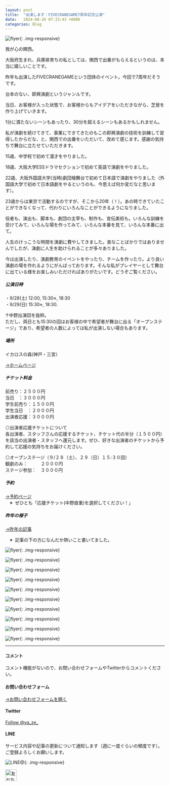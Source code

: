 ```yaml
---
layout: post
title:  "出演します：FIVECRANEGAME7周年記念公演"
date:   2024-08-26 07:33:43 +0900
categories: Blog
---
```


![flyer]({{site.baseurl}}/img/20240826_01.jpeg){: .img-responsive}

我が心の関西。

大阪府生まれ、兵庫県育ちの私としては、関西で出番がもらえるというのは、本当に嬉しいことです。

昨年も出演したFIVECRANEGAMEという団体のイベント。今回で7周年だそうです。

台本のない、即興演劇というジャンルです。

当日、お客様が入った状態で、お客様からもアイデアをいただきながら、芝居を作り上げていきます。

1分に満たないシーンもあったり、30分を超えるシーンもあるかもしれません。

私が演劇を続けてきて、事業にできてきたのもこの即興演劇の技術を訓練して習得したからだな、と、関西での出番をいただいて、改めて感じます。感謝の気持ちで舞台に立たせていただきます。

15歳、中学校で初めて漫才をやりました。

18歳、大阪大学ESSドラマセクションで初めて英語で演劇をやりました。

22歳、大阪外国語大学(当時)劇団檜舞台で初めて日本語で演劇をやりました（外国語大学で初めて日本語劇をやるというのも、今思えば何か変だなと思います）。

23歳からは東京で活動するのですが、そこから20年（！）。あの時できていたことができなくなって、代わりにいろんなことができるようになりました。

役者も、演出も、脚本も、劇団の主宰も、制作も、宣伝美術も。いろんな訓練を受けてみて、いろんな場を作ってみて、いろんな本番を見て、いろんな本番に出て。

人生のけっこうな時間を演劇に費やしてきました。楽なことばかりではありませんでしたが、演劇に人生を助けられることが多々ありました。

今は出演したり、演劇教育のイベントをやったり、チームを作ったり。より良い演劇の場を作れるようにがんばっております。そんな私がプレイヤーとして舞台に出ている様をお楽しみいただければありがたいです。どうぞご覧ください。

##### 公演日時
・9/28(土) 12:00, 15:30⭐︎, 18:30  
・9/29(日) 15:30⭐︎, 18:30.   

↑中野出演回を抜粋。  
ただし、両日とも15:30の回はお客様の中で希望者が舞台に出る「オープンステージ」であり、希望者の人数によっては私が出演しない場合もあります。

##### 場所
イカロスの森(神戸・三宮）

[→ホームページ](http://ikaros.sakura.ne.jp/index5.html)

##### チケット料金
前売り：２５００円  
当日　：３０００円  
学生前売り：１５００円  
学生当日　：２０００円  
出演者応援：３０００円  

◎出演者応援チケットについて  
各出演者、スタッフさんの応援するチケット、チケット代の半分（１５００円）を該当の出演者・スタッフへ還元します。ぜひ、好きな出演者のチケットから予約して応援の気持ちをお届けください。

◎オープンステージ（９/２８（土）、２９（日）１５:３０回）  
観劇のみ：　　　２０００円  
ステージ参加：　３０００円  

##### 予約

[→予約ページ](https://ticket.corich.jp/apply/336614/)  
　※  ぜひとも「応援チケット(中野直重)を選択してください！」


##### 昨年の様子

[→昨年の記事](https://naoshigenakanoyaze.github.io/blog/2023/10/06/FiveCraneGame/)

　※  記事の下の方になんだか熱いこと書いてました。



![flyer]({{site.baseurl}}/img/20231006_04.jpg){: .img-responsive}

![flyer]({{site.baseurl}}/img/20231006_05.jpg){: .img-responsive}

![flyer]({{site.baseurl}}/img/20231006_06.jpg){: .img-responsive}

![flyer]({{site.baseurl}}/img/20231006_14.jpg){: .img-responsive}

![flyer]({{site.baseurl}}/img/20231006_15.jpg){: .img-responsive}

![flyer]({{site.baseurl}}/img/20231006_16.jpg){: .img-responsive}

![flyer]({{site.baseurl}}/img/20231006_17.jpg){: .img-responsive}

![flyer]({{site.baseurl}}/img/20231006_18.jpg){: .img-responsive}

![flyer]({{site.baseurl}}/img/20231006_19.jpg){: .img-responsive}

![flyer]({{site.baseurl}}/img/20231006_21.jpg){: .img-responsive}






---
#### コメント
コメント機能がないので、お問い合わせフォームやTwitterからコメントください。

#### お問い合わせフォーム
[→お問い合わせフォームを開く]({{site.baseurl}}/docs/contact/)

#### Twitter

<a href="https://twitter.com/ya_ze_?ref_src=twsrc%5Etfw" class="twitter-follow-button" data-show-count="false">Follow @ya_ze_</a><script async src="https://platform.twitter.com/widgets.js" charset="utf-8"></script>


#### LINE

サービス内容や記事の更新について通知します（週に一度ぐらいの頻度です）。
ご登録よろしくお願いします。

![LINE@]({{site.baseurl}}/img/lineat.png){: .img-responsive}

<a href="https://line.me/R/ti/p/%40tqt3140x"><img height="36" border="0" alt="友だち追加" src="https://scdn.line-apps.com/n/line_add_friends/btn/ja.png"></a>
